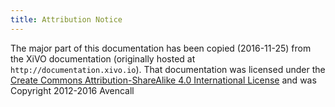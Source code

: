 ```yaml
---
title: Attribution Notice
---
```


The major part of this documentation has been copied (2016-11-25) from the XiVO documentation
(originally hosted at `http://documentation.xivo.io`). That documentation was licensed under the
[Create Commons Attribution-ShareAlike 4.0 International License](http://creativecommons.org/licenses/by-sa/4.0/)
and was Copyright 2012-2016 Avencall
